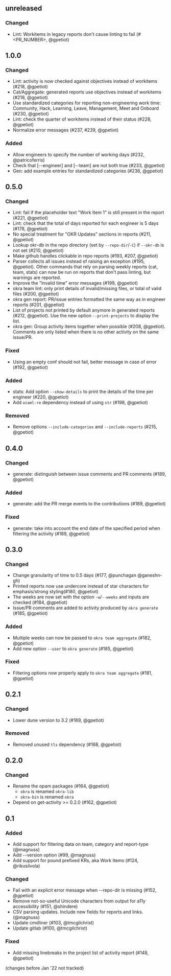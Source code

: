 ## unreleased

### Changed

- Lint: Workitems in legacy reports don't cause linting to fail (#<PR_NUMBER>, @gpetiot)

## 1.0.0

### Changed

- Lint: activity is now checked against objectives instead of workitems (#218, @gpetiot)
- Cat/Aggregate: generated reports use objectives instead of workitems (#218, @gpetiot)
- Use standardized categories for reporting non-engineering work time: Community, Hack, Learning, Leave, Management, Meet and Onboard (#230, @gpetiot)
- Lint: check the quarter of workitems instead of their status (#228, @gpetiot)
- Normalize error messages (#237, #239, @gpetiot)

### Added

- Allow engineers to specify the number of working days (#232, @patricoferris)
- Check that [--engineer] and [--team] are not both true (#233, @gpetiot)
- Gen: add example entries for standardized categories (#236, @gpetiot)

## 0.5.0

### Changed

- Lint: fail if the placeholder text "Work Item 1" is still present in the report (#221, @gpetiot)
- Lint: check that the total of days reported for each engineer is 5 days (#178, @gpetiot)
- No special treatment for "OKR Updates" sections in reports (#211, @gpetiot)
- Lookup okr-db in the repo directory (set by `--repo-dir`/`-C`) if `--okr-db` is not set (#210, @gpetiot)
- Make github handles clickable in repo reports (#193, #207, @gpetiot)
- Parser collects all issues instead of raising an exception (#195, @gpetiot).
  Other commands that rely on parsing weekly reports (cat, team, stats) can now be run on reports that don't pass linting, but warnings are reported.
- Improve the "Invalid time" error messages (#199, @gpetiot)
- okra team lint: only print details of invalid/missing files, or total of valid files (#200, @gpetiot)
- okra gen report: PR/issue entries formatted the same way as in engineer reports (#201, @gpetiot)
- List of projects not printed by default anymore in generated reports (#212, @gpetiot).
  Use the new option `--print-projects` to display the list.
- okra gen: Group activity items together when possible (#208, @gpetiot).
  Comments are only listed when there is no other activity on the same issue/PR.

### Fixed

- Using an empty conf should not fail, better message in case of error (#192, @gpetiot)

### Added

- stats: Add option `--show-details` to print the details of the time per engineer (#220, @gpetiot)
- Add `ocaml-re` dependency instead of using `str` (#198, @gpetiot)

### Removed

- Remove options `--include-categories` and `--include-reports` (#215, @gpetiot)

## 0.4.0

### Changed

- generate: distinguish between issue comments and PR comments (#189, @gpetiot)

### Added

- generate: add the PR merge events to the contributions (#189, @gpetiot)

### Fixed

- generate: take into account the end date of the specified period when filtering the activity (#189, @gpetiot)

## 0.3.0

### Changed

- Change granularity of time to 0.5 days (#177, @punchagan @ganeshn-gh)
- Printed reports now use undercore instead of star characters for emphasis/strong styling(#180, @gpetiot)
- The weeks are now set with the option `-w`/`--weeks` and inputs are checked (#184, @gpetiot)
- Issue/PR comments are added to activity produced by `okra generate` (#185, @gpetiot)

### Added

- Multiple weeks can now be passed to `okra team aggregate` (#182, @gpetiot)
- Add new option `--user` to `okra generate` (#185, @gpetiot)

### Fixed

- Filtering options now properly apply to `okra team aggregate` (#181, @gpetiot)

## 0.2.1

### Changed

- Lower dune version to 3.2 (#169, @gpetiot)

### Removed

- Removed unused `tls` dependency (#168, @gpetiot)

## 0.2.0

### Changed

- Rename the opam packages (#164, @gpetiot)
  + `okra` is renamed `okra-lib`
  + `okra-bin` is renamed `okra`
- Depend on get-activity >= 0.2.0 (#162, @gpetiot)

## 0.1

### Added

- Add support for filtering data on team, category and report-type (@magnuss)
- Add --version option (#99, @magnuss)
- Add support for pound prefixed KRs, aka Work Items (#124, @rikusilvola)

### Changed

- Fail with an explicit error message when --repo-dir is missing (#152, @gpetiot)
- Remove not-so-useful Unicode characters from output for a11y accessibility (#151, @shindere)
- CSV parsing updates. Include new fields for reports and links. (@magnuss)
- Update cmdliner (#103, @tmcgilchrist)
- Update gitlab (#100, @tmcgilchrist)

### Fixed

- Add missing linebreaks in the project list of activity report (#148, @gpetiot)

(changes before Jan '22 not tracked)
